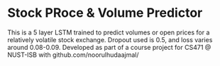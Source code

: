 # Stock PRoce & Volume Predictor
This is a 5 layer LSTM trained to predict volumes or open prices for a relatively volatile stock exchange.
Dropout used is 0.5, and loss varies around 0.08-0.09.
Developed as part of a course project for CS471 @ NUST-ISB with github.com/noorulhudaajmal/
